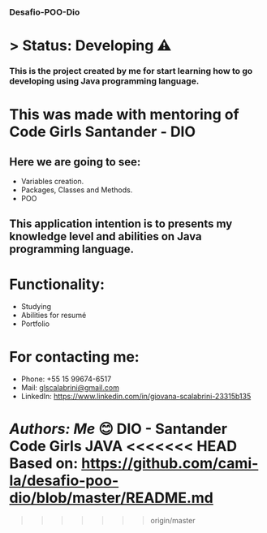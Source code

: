### <hl>Desafio-POO-Dio</hl>

# > Status: Developing ⚠️

### This is the project created by me for start learning how to go developing using Java programming language.
# This was made with mentoring of Code Girls Santander - DIO

## Here we are going to see:

+ Variables creation.
+ Packages, Classes and Methods.
+ POO

## This application intention is to presents my knowledge level and abilities on Java programming language.

# Functionality:

+ Studying
+ Abilities for resumé
+ Portfolio

# For contacting me:

+ Phone: +55 15 99674-6517
+ Mail: glscalabrini@gmail.com
+ LinkedIn: https://www.linkedin.com/in/giovana-scalabrini-23315b135

*_Authors:_* _Me_ 😊
DIO - Santander Code Girls JAVA
<<<<<<< HEAD
Based on: https://github.com/cami-la/desafio-poo-dio/blob/master/README.md
=======
>>>>>>> origin/master
